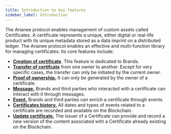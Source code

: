 ```yaml
---
title: Introduction to key features
sidebar_label: Introduction
---
```


The Arianee protocol enables management of custom assets called Certificates. A certificate represents a unique, either digital or real-life product with its unique metadata stored as a data imprint on a distributed ledger. The Arianee protocol enables an effective and multi-function library for managing certificates. Its core features include:

- [**Creation of certificate**](../docs/arianee-creation). This feature is dedicated to Brands.
- [**Transfer of certifcate**](../docs/arianee-transfer) from one owner to another. Except for very specific cases, the transfer can only be initiated by the current owner.
- [**Proof of ownership.**](../docs/arianee-proof-of-ownership) It can only be generated by the owner of a certificate.
- [**Message.**](../docs/arianee-message) Brands and third parties who interacted with a certificate can interact with it through messages.
- [**Event.**](../docs/arianee-event) Brands and third parties can enrich a certificate through events.
- [**Certificates history.**](../docs/arianee-history) All dates and types of events related to a certificate are recorded and available on the Blockchain.
- [**Update certificate.**](../docs/arianee-update) The issuer of a Certificate can provide and record a new version of the content associated with a Certificate already existing on the Blockchain. 

